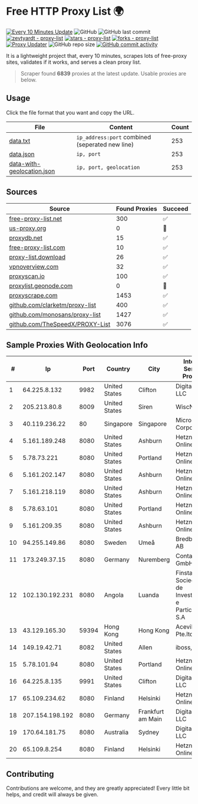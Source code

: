 
# Free HTTP Proxy List 🌍

[![Every 10 Minutes Update](https://github.com/mertguvencli/http-proxy-list/actions/workflows/main.yml/badge.svg?branch=main)](https://github.com/mertguvencli/http-proxy-list/actions/workflows/main.yml)
![GitHub](https://img.shields.io/github/license/mertguvencli/http-proxy-list)
![GitHub last commit](https://img.shields.io/github/last-commit/mertguvencli/http-proxy-list)
[![zevtyardt - proxy-list](https://img.shields.io/static/v1?label=zevtyardt&message=proxy-list&color=blue&logo=github)](https://github.com/zevtyardt/proxy-list "Go to GitHub repo")
[![stars - proxy-list](https://img.shields.io/github/stars/zevtyardt/proxy-list?style=social)](https://github.com/zevtyardt/proxy-list)
[![forks - proxy-list](https://img.shields.io/github/forks/zevtyardt/proxy-list?style=social)](https://github.com/zevtyardt/proxy-list)
[![Proxy Updater](https://github.com/zevtyardt/proxy-list/workflows/Proxy%20Updater/badge.svg)](https://github.com/zevtyardt/proxy-list/actions?query=workflow:"Proxy+Updater")
![GitHub repo size](https://img.shields.io/github/repo-size/zevtyardt/proxy-list)
[![GitHub commit activity](https://img.shields.io/github/commit-activity/m/zevtyardt/proxy-list?logo=commits)](https://github.com/zevtyardt/proxy-list/commits/main)

It is a lightweight project that, every 10 minutes, scrapes lots of free-proxy sites, validates if it works, and serves a clean proxy list.

> Scraper found **6839** proxies at the latest update. Usable proxies are below.

## Usage

Click the file format that you want and copy the URL.

|File|Content|Count|
|----|-------|-----|
|[data.txt](https://raw.githubusercontent.com/mertguvencli/http-proxy-list/main/proxy-list/data.txt)|`ip_address:port` combined (seperated new line)|253|
|[data.json](https://raw.githubusercontent.com/mertguvencli/http-proxy-list/main/proxy-list/data.json)|`ip, port`|253|
|[data-with-geolocation.json](https://raw.githubusercontent.com/mertguvencli/http-proxy-list/main/proxy-list/data-with-geolocation.json)|`ip, port, geolocation`|253|

## Sources

|Source|Found Proxies|Succeed|
|------|-------------|-------|
|[free-proxy-list.net](https://free-proxy-list.net)|300|✅|
|[us-proxy.org](https://www.us-proxy.org)|0|🚫|
|[proxydb.net](http://proxydb.net)|15|✅|
|[free-proxy-list.com](https://free-proxy-list.com/?page=&port=&type%5B%5D=http&type%5B%5D=https&up_time=0&search=Search)|10|✅|
|[proxy-list.download](https://www.proxy-list.download/HTTP)|26|✅|
|[vpnoverview.com](https://vpnoverview.com/privacy/anonymous-browsing/free-proxy-servers)|32|✅|
|[proxyscan.io](https://www.proxyscan.io)|100|✅|
|[proxylist.geonode.com](https://proxylist.geonode.com/api/proxy-list?limit=300&page=1&sort_by=lastChecked&sort_type=desc&protocols=http,https)|0|🚫|
|[proxyscrape.com](https://api.proxyscrape.com/v2/?request=displayproxies&protocol=http&timeout=10000&country=all&ssl=all&anonymity=all)|1453|✅|
|[github.com/clarketm/proxy-list](https://raw.githubusercontent.com/clarketm/proxy-list/master/proxy-list-raw.txt)|400|✅|
|[github.com/monosans/proxy-list](https://raw.githubusercontent.com/monosans/proxy-list/main/proxies/http.txt)|1427|✅|
|[github.com/TheSpeedX/PROXY-List](https://raw.githubusercontent.com/TheSpeedX/PROXY-List/master/http.txt)|3076|✅|


## Sample Proxies With Geolocation Info

|#|Ip|Port|Country|City|Internet Service Provider|
|-|--|----|-------|----|-------------------------|
|1|64.225.8.132|9982|United States|Clifton|DigitalOcean, LLC|
|2|205.213.80.8|8009|United States|Siren|WiscNet|
|3|40.119.236.22|80|Singapore|Singapore|Microsoft Corporation|
|4|5.161.189.248|8080|United States|Ashburn|Hetzner Online GmbH|
|5|5.78.73.221|8080|United States|Portland|Hetzner Online GmbH|
|6|5.161.202.147|8080|United States|Ashburn|Hetzner Online GmbH|
|7|5.161.218.119|8080|United States|Ashburn|Hetzner Online GmbH|
|8|5.78.63.101|8080|United States|Portland|Hetzner Online GmbH|
|9|5.161.209.35|8080|United States|Ashburn|Hetzner Online GmbH|
|10|94.255.149.86|8080|Sweden|Umeå|Bredband2 AB|
|11|173.249.37.15|8080|Germany|Nuremberg|Contabo GmbH|
|12|102.130.192.231|8080|Angola|Luanda|Finstar - Sociedade de Investimento e Participacoes S.A|
|13|43.129.165.30|59394|Hong Kong|Hong Kong|Aceville Pte.ltd|
|14|149.19.42.71|8082|United States|Allen|iboss, inc|
|15|5.78.101.94|8080|United States|Portland|Hetzner Online GmbH|
|16|64.225.8.135|9991|United States|Clifton|DigitalOcean, LLC|
|17|65.109.234.62|8080|Finland|Helsinki|Hetzner Online GmbH|
|18|207.154.198.192|8080|Germany|Frankfurt am Main|DigitalOcean, LLC|
|19|170.64.181.75|8080|Australia|Sydney|DigitalOcean, LLC|
|20|65.109.8.254|8080|Finland|Helsinki|Hetzner Online GmbH|



## Contributing

Contributions are welcome, and they are greatly appreciated! Every
little bit helps, and credit will always be given.

